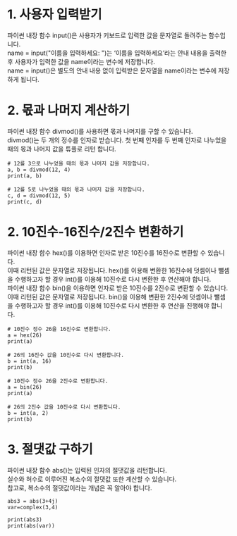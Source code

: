 # 1. 사용자 입력받기
파이썬 내장 함수 input()은 사용자가 키보드로 입력한 값을 문자열로 돌려주는 함수입니다.  
name = input("이름을 입력하세요: ")는 ‘이름을 입력하세요’라는 안내 내용을 출력한 후 사용자가 입력한 값을 name이라는 변수에 저장합니다.  
name = input()은 별도의 안내 내용 없이 입력받은 문자열을 name이라는 변수에 저장하게 됩니다.  

# 2. 몫과 나머지 계산하기
파이썬 내장 함수 divmod()를 사용하면 몫과 나머지를 구할 수 있습니다.  
divmod()는 두 개의 정수를 인자로 받습니다. 첫 번째 인자를 두 번째 인자로 나누었을 때의 몫과 나머지 값을 튜플로 리턴 합니다.  
```
# 12를 3으로 나누었을 때의 몫과 나머지 값을 저장합니다.
a, b = divmod(12, 4)
print(a, b)

# 12를 5로 나누었을 때의 몫과 나머지 값을 저장합니다.
c, d = divmod(12, 5)
print(c, d)
```
# 2. 10진수-16진수/2진수  변환하기
파이썬 내장 함수 hex()를 이용하면 인자로 받은 10진수를 16진수로 변환할 수 있습니다.  
이때 리턴된 값은 문자열로 저장됩니다. hex()를 이용해 변환한 16진수에 덧셈이나 뺄셈을 수행하고자 할 경우 int()를 이용해 10진수로 다시 변환한 후 연산해야 합니다.  
파이썬 내장 함수 bin()을 이용하면 인자로 받은 10진수를 2진수로 변환할 수 있습니다.  
이때 리턴된 값은 문자열로 저장됩니다. bin()을 이용해 변환한 2진수에 덧셈이나 뺄셈을 수행하고자 할 경우 int()를 이용해 10진수로 다시 변환한 후 연산을 진행해야 합니다.  
```
# 10진수 정수 26을 16진수로 변환합니다. 
a = hex(26)
print(a)

# 26의 16진수 값을 10진수로 다시 변환합니다.
b = int(a, 16)
print(b)

# 10진수 정수 26을 2진수로 변환합니다. 
a = bin(26)
print(a)

# 26의 2진수 값을 10진수로 다시 변환합니다.
b = int(a, 2)
print(b)
```
# 3. 절댓값 구하기
파이썬 내장 함수 abs()는 입력된 인자의 절댓값을 리턴합니다.  
실수와 허수로 이루어진 복소수의 절댓값 또한 계산할 수 있습니다.  
참고로, 복소수의 절댓값이라는 개념은 꼭 알아야 합니다.
```
abs3 = abs(3+4j)
var=complex(3,4)

print(abs3)
print(abs(var))
```
